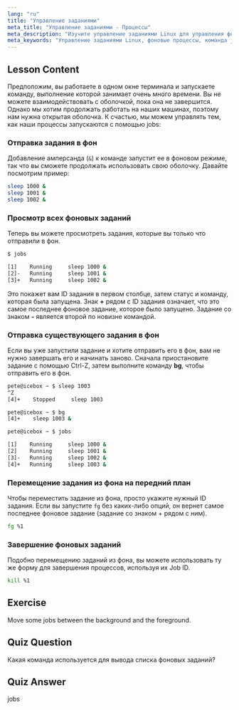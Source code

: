 ```yaml
---
lang: "ru"
title: "Управление заданиями"
meta_title: "Управление заданиями - Процессы"
meta_description: "Изучите управление заданиями Linux для управления фоновыми процессами. Изучите команды 'jobs', 'bg', 'fg' и 'kill' для эффективного использования оболочки. Начните свой путь в Linux!"
meta_keywords: "Управление заданиями Linux, фоновые процессы, команда jobs, команда bg, команда fg, команда kill, учебник Linux, Linux для начинающих"
---
```


## Lesson Content

Предположим, вы работаете в одном окне терминала и запускаете команду, выполнение которой занимает очень много времени. Вы не можете взаимодействовать с оболочкой, пока она не завершится. Однако мы хотим продолжать работать на наших машинах, поэтому нам нужна открытая оболочка. К счастью, мы можем управлять тем, как наши процессы запускаются с помощью jobs:

### Отправка задания в фон

Добавление амперсанда (`&`) к команде запустит ее в фоновом режиме, так что вы сможете продолжать использовать свою оболочку. Давайте посмотрим пример:

```bash
sleep 1000 &
sleep 1001 &
sleep 1002 &
```

### Просмотр всех фоновых заданий

Теперь вы можете просмотреть задания, которые вы только что отправили в фон.

```bash
$ jobs

[1]    Running     sleep 1000 &
[2]-   Running     sleep 1001 &
[3]+   Running     sleep 1002 &
```

Это покажет вам ID задания в первом столбце, затем статус и команду, которая была запущена. Знак **+** рядом с ID задания означает, что это самое последнее фоновое задание, которое было запущено. Задание со знаком **-** является второй по новизне командой.

### Отправка существующего задания в фон

Если вы уже запустили задание и хотите отправить его в фон, вам не нужно завершать его и начинать заново. Сначала приостановите задание с помощью Ctrl-Z, затем выполните команду **bg**, чтобы отправить его в фон.

```bash
pete@icebox ~ $ sleep 1003
^Z
[4]+    Stopped     sleep 1003

pete@icebox ~ $ bg
[4]+    sleep 1003 &

pete@icebox ~ $ jobs

[1]    Running     sleep 1000 &
[2]    Running     sleep 1001 &
[3]-   Running     sleep 1002 &
[4]+   Running     sleep 1003 &
```

### Перемещение задания из фона на передний план

Чтобы переместить задание из фона, просто укажите нужный ID задания. Если вы запустите `fg` без каких-либо опций, он вернет самое последнее фоновое задание (задание со знаком + рядом с ним).

```bash
fg %1
```

### Завершение фоновых заданий

Подобно перемещению заданий из фона, вы можете использовать ту же форму для завершения процессов, используя их Job ID.

```bash
kill %1
```

## Exercise

Move some jobs between the background and the foreground.

## Quiz Question

Какая команда используется для вывода списка фоновых заданий?

## Quiz Answer

jobs
